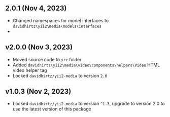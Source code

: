 ## 2.0.1 (Nov 4, 2023)
- Changed namespaces for model interfaces to `davidhirtz\yii2\media\models\interfaces`
- 
## v2.0.0 (Nov 3, 2023)
- Moved source code to `src` folder
- Added `davidhirtz\yii2\media\video\components\helpers\Video` HTML video helper tag
- Locked `davidhirtz/yii2-media` to version `2.0`
 
## v1.0.3 (Nov 2, 2023)
- Locked `davidhirtz/yii2-media` to version `^1.3`, upgrade to version 2.0 to use the latest version of this package